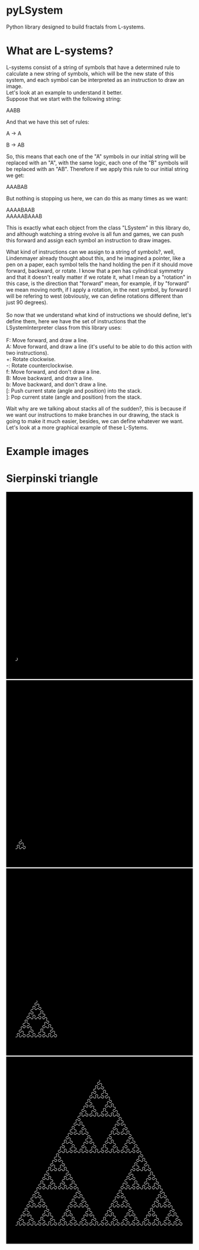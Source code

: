 # pyLSystem
Python library designed to build fractals from L-systems.

# What are L-systems?
L-systems consist of a string of symbols that have a determined rule to calculate a new string of symbols, which will be the new state of this system, and each symbol can be interpreted as an instruction to draw an image.<br>
Let's look at an example to understand it better.<br>
Suppose that we start with the following string:<br>

AABB

And that we have this set of rules:<br>

A -> A

B -> AB

So, this means that each one of the "A" symbols in our initial string will be replaced with an "A", with the same logic, each one of the "B" symbols will be replaced with an "AB". Therefore if we apply this rule to our initial string we get:

AAABAB

But nothing is stopping us here, we can do this as many times as we want:

AAAABAAB<br>
AAAAABAAAB<br>

This is exactly what each object from the class "LSystem" in this library do, and although watching a string evolve is all fun and games, we can push this forward and assign each symbol an instruction to draw images.<br>

What kind of instructions can we assign to a string of symbols?, well, Lindenmayer already thought about this, and he imagined a pointer, like a pen on a paper, each symbol tells the hand holding the pen if it should move forward, backward, or rotate. I know that a pen has cylindrical symmetry and that it doesn't really matter if we rotate it, what I mean by a "rotation" in this case, is the direction that "forward" mean, for example, if by "forward" we mean moving north, if I apply a rotation, in the next symbol, by forward I will be refering to west (obviously, we can define rotations different than just 90 degrees).<br>
<br>
So now that we understand what kind of instructions we should define, let's define them, here we have the set of instructions that the LSystemInterpreter class from this library uses:<br>
<br>
F: Move forward, and draw a line.<br>
A: Move forward, and draw a line (it's useful to be able to do this action with two instructions).<br>
+: Rotate clockwise.<br>
-: Rotate counterclockwise.<br>
f: Move forward, and don't draw a line.<br>
B: Move backward, and draw a line.<br>
b: Move backward, and don't draw a line.<br>
[: Push current state (angle and position) into the stack.<br>
]: Pop current state (angle and position) from the stack.<br>

Wait why are we talking about stacks all of the sudden?, this is because if we want our instructions to make branches in our drawing, the stack is going to make it much easier, besides, we can define whatever we want.<br>
Let's look at a more graphical example of these L-Sytems.

# Example images
# Sierpinski triangle
![alt text](https://github.com/julim29/pyLSystem/blob/main/Images/Sierpinski_0.jpg)
![alt text](https://github.com/julim29/pyLSystem/blob/main/Images/Sierpinski_1.jpg)
![alt text](https://github.com/julim29/pyLSystem/blob/main/Images/Sierpinski_2.jpg)
![alt text](https://github.com/julim29/pyLSystem/blob/main/Images/Sierpinski_3.jpg)
